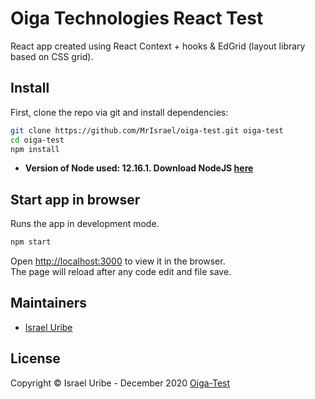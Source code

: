 # Oiga Technologies React Test
React app created using React Context + hooks & EdGrid (layout library based on CSS grid).

## Install
First, clone the repo via git and install dependencies:

```bash
git clone https://github.com/MrIsrael/oiga-test.git oiga-test
cd oiga-test
npm install
```

- **Version of Node used: 12.16.1. Download NodeJS [here](https://nodejs.org/en/)**

## Start app in browser
Runs the app in development mode.

```bash
npm start
```

Open [http://localhost:3000](http://localhost:3000) to view it in the browser.<br />
The page will reload after any code edit and file save.

## Maintainers
- [Israel Uribe](https://github.com/MrIsrael)

## License
Copyright © Israel Uribe - December 2020 [Oiga-Test](https://github.com/MrIsrael/oiga-test)
